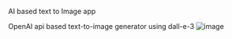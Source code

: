 AI based text to Image app


OpenAI api based text-to-image generator using dall-e-3
![image](https://github.com/CreateJas/Text-to-image-/assets/91935368/c1601565-d6b9-4ae1-be69-ee5cec63e85f)
